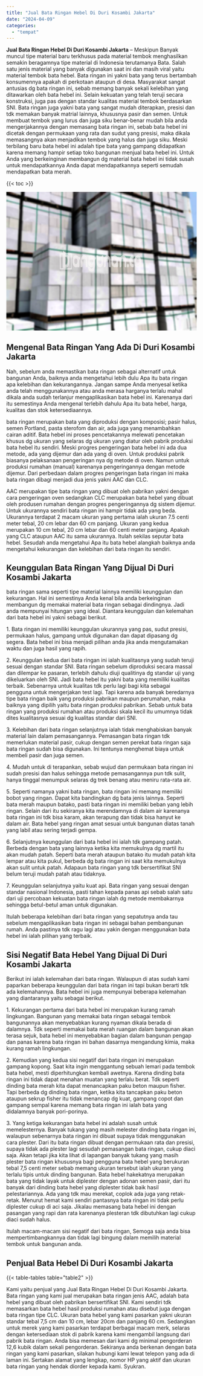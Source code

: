 ```yaml
---
title: "Jual Bata Ringan Hebel Di Duri Kosambi Jakarta"
date: "2024-04-09"
categories: 
  - "tempat"
---
```


**Jual Bata Ringan Hebel Di Duri Kosambi Jakarta** – Meskipun Banyak muncul tipe material baru terkhusus pada material tembok menghasilkan semakin beragamnya tipe material di Indonesia terutamanya Bata. Salah satu jenis material yang banyak digunakan saat ini dan masih viral yaitu material tembok bata hebel. Bata ringan ini yakni bata yang terus bertambah konsumennya apakah di perkotaan ataupun di desa. Masyarakat sangat antusias dg bata ringan ini, sebab memang banyak sekali kelebihan yang ditawarkan oleh bata hebel ini. Selain kekuatan yang telah teruji secara konstruksi, juga pas dengan standar kualitas material tembok berdasarkan SNI. Bata ringan juga yakni bata yang sangat mudah diterapkan, presisi dan tdk memakan banyak matrial lainnya, khususnya pasir dan semen. Untuk membuat tembok yang lurus dan juga siku benar-benar mudah bila anda mengerjakannya dengan memasang bata ringan ini, sebab bata hebel ini dicetak dengan permukaan yang rata dan sudut yang presisi, maka dikala memasangnya akan menjadikan tembok yang halus dan juga siku. Meski terbilang baru bata hebel ini adalah tipe bata yang gampang didapatkan karena memang hampir setiap toko bangunan menjual bata hebel ini. Untuk Anda yang berkeinginan membangun dg material bata hebel ini tidak susah untuk mendapatkannya Anda dapat mendapatkannya seperti semudah mendapatkan bata merah.

{{< toc >}}

![Jual Bata Ringan Hebel Di Duri Kosambi Jakarta](/images/jual-hebel-murah-31.png)

## Mengenal Bata Ringan Yang Ada Di Duri Kosambi Jakarta

Nah, sebelum anda memastikan bata ringan sebagai alternatif untuk bangunan Anda, baiknya anda mengetahui lebih dulu Apa itu bata ringan apa kelebihan dan kekurangannya. Jangan sampe Anda menyesal ketika anda telah menggunakannya atau anda merasa harganya terlalu mahal dikala anda sudah terlanjur mengaplikasikan bata hebel ini. Karenanya dari itu semestinya Anda mengenal terlebih dahulu Apa itu bata hebel, harga, kualitas dan stok ketersediaannya.

bata ringan merupakan bata yang diproduksi dengan komposisi; pasir halus, semen Portland, pasta sterofom dan air, ada juga yang menambahkan cairan aditif. Bata hebel ini proses pencetakannya melewati pencetakan khusus dg ukuran yang selaras dg ukuran yang diatur oleh pabrik produksi bata hebel itu sendiri. Meski progres pengeringan bata hebel ini ada dua metode, ada yang dijemur dan ada yang di oven. Untuk produksi pabrik biasanya pelaksanaan pengeringan nya dg metode di oven. Namun untuk produksi rumahan (manual) karenanya pengeringannya dengan metode dijemur. Dari perbedaan dalam progres pengeringan bata ringan ini maka bata ringan dibagi menjadi dua jenis yakni AAC dan CLC.

AAC merupakan tipe bata ringan yang dibuat oleh pabrikan yakni dengan cara pengeringan oven sedangkan CLC merupakan bata hebel yang dibuat oleh produsen rumahan dengan progres pengeringannya dg sistem dijemur. Untuk ukurannya sendiri bata ringan ini hampir tidak ada yang beda. Ukurannya terdapat 2 macam ukuran yang pertama ialah ukuran 7.5 centi meter tebal, 20 cm lebar dan 60 cm panjang. Ukuran yang kedua merupakan 10 cm tebal, 20 cm lebar dan 60 centi meter panjang. Apakah yang CLC ataupun AAC itu sama ukurannya. Itulah sekilas seputar bata hebel. Sesudah anda mengetahui Apa itu bata hebel alangkah baiknya anda mengetahui kekurangan dan kelebihan dari bata ringan itu sendiri.

## Keunggulan Bata Ringan Yang Dijual Di Duri Kosambi Jakarta

bata ringan sama seperti tipe material lainnya memiliki keunggulan dan kekurangan. Hal ini semestinya Anda kenal bila anda berkeinginan membangun dg memakai material bata ringan sebagai dindingnya. Jadi anda mempunyai hitungan yang ideal. Diantara keunggulan dan kelemahan dari bata hebel ini yakni sebagai berikut.

1\. Bata ringan ini memiliki keunggulan ukurannya yang pas, sudut presisi, permukaan halus, gampang untuk digunakan dan dapat dipasang dg segera. Bata hebel ini bisa menjadi pilihan anda jika anda mengutamakan waktu dan juga hasil yang rapih.

2\. Keunggulan kedua dari bata ringan ini ialah kualitasnya yang sudah teruji sesuai dengan standar SNI. Bata ringan sebelum diproduksi secara massal dan dilempar ke pasaran, terlebih dahulu diuji qualitinya dg standar uji yang dikeluarkan oleh SNI. Jadi bata hebel itu yakni bata yang memiliki kualitas terbaik. Sebenarnya untuk kualitas tdk perlu lagi bagi kita sebagai pengguna untuk mengerjakan test lagi. Tapi karena ada banyak beredarnya tipe bata ringan baik yang produksi pabrikan maupun perumahan, maka baiknya yang dipilih yaitu bata ringan produksi pabrikan. Sebab untuk bata ringan yang produksi rumahan atau produksi skala kecil itu umumnya tidak dites kualitasnya sesuai dg kualitas standar dari SNI.

3\. Kelebihan dari bata ringan selanjutnya ialah tidak menghabiskan banyak material lain dalam pemasangannya. Pemasangan bata ringan tdk memerlukan material pasir, cukup dengan semen perekat bata ringan saja bata ringan sudah bisa digunakan. Ini tentunya menghemat biaya untuk membeli pasir dan juga semen.

4\. Mudah untuk di terapankan, sebab wujud dan permukaan bata ringan ini sudah presisi dan halus sehingga metode pemasangannya pun tdk sulit, hanya tinggal menumpuk selaras dg trek benang atau meniru rata-rata air.

5\. Seperti namanya yakni bata ringan, bata ringan ini memang memiliki bobot yang ringan. Dapat kita bandingkan dg bata jenis lainnya. Seperti bata merah maupun batako, pasti bata ringan ini memiliki beban yang lebih ringan. Selain dari itu sekiranya kita merendamnya di dalam air karenanya bata ringan ini tdk bisa karam, akan terapung dan tidak bisa hanyut ke dalam air. Bata hebel yang ringan amat sesuai untuk bangunan diatas tanah yang labil atau sering terjadi gempa.

6\. Selanjutnya keunggulan dari bata hebel ini ialah tdk gampang patah. Berbeda dengan bata yang lainnya ketika kita memukulnya dg martil itu akan mudah patah. Seperti bata merah ataupun batako itu mudah patah kita lempar atau kita pukul, berbeda dg bata ringan ini saat kita memukulnya akan sulit untuk patah. Adapaun bata ringan yang tdk bersertifikat SNI belum teruji mudah patah atau tidaknya.

7\. Keunggulan selanjutnya yaitu kuat api. Bata ringan yang sesuai dengan standar nasional Indonesia, pasti tahan kepada panas api sebab salah satu dari uji percobaan kekuatan bata ringan ialah dg metode membakarnya sehingga betul-betul aman untuk digunakan.

Itulah beberapa kelebihan dari bata ringan yang sepatutnya anda tau sebelum mengaplikasikan bata ringan ini sebagai bahan pembangunan rumah. Anda pastinya tdk ragu lagi atau yakin dengan menggunakan bata hebel ini ialah pilihan yang terbaik.

## Sisi Negatif Bata Hebel Yang Dijual Di Duri Kosambi Jakarta

Berikut ini ialah kelemahan dari bata ringan. Walaupun di atas sudah kami paparkan beberapa keunggulan dari bata ringan ini tapi bukan berarti tdk ada kelemahannya. Bata hebel ini juga mempunyai beberapa kelemahan yang diantaranya yaitu sebagai berikut.

1\. Kekurangan pertama dari bata hebel ini merupakan kurang ramah lingkungan. Bangunan yang memakai bata ringan sebagai tembok bangunannya akan menyebabkan kurang nyaman dikala berada di dalamnya. Tdk seperti memakai bata merah ruangan dalam bangunan akan terasa sejuk, bata hebel ini menyebabkan bagian dalam bangunan pengap dan panas karena bata ringan ini bahan dasarnya mengandung kimia, maka kurang ramah lingkungan.

2\. Kemudian yang kedua sisi negatif dari bata ringan ini merupakan gampang kopong. Saat kita ingin menggantung sebuah lemari pada tembok bata hebel, mesti diperhitungkan kembali awetnya. Karena dinding bata ringan ini tidak dapat menahan muatan yang terlalu berat. Tdk seperti dinding bata merah kita dapat menancapkan paku beton maupun fisher. Tapi berbeda dg dinding bata ringan, ketika kita tancapkan paku beton ataupun sekrup fisher itu tidak menancap dg kuat, gampang copot dan gampang sempal karena memang bata ringan ini ialah bata yang didalamnya banyak pori-porinya.

3\. Yang ketiga kekurangan bata hebel ini adalah susah untuk memelesternya. Banyak tukang yang masih melester dinding bata ringan ini, walaupun sebenarnya bata ringan ini dibuat supaya tidak menggunakan cara plester. Dari itu bata ringan dibuat dengan permukaan rata dan presisi, supaya tidak ada plester lagi sesudah pemasangan bata ringan, cukup diaci saja. Akan tetapi jika kita lihat di lapangan banyak tukang yang masih plester bata ringan khususnya bagi pengguna bata hebel yang berukuran tebal 7,5 centi meter sebab memang ukuran tersebut ialah ukuran yang terlalu tipis untuk dinding bangunan. Bata hebel hakekatnya merupakan bata yang tidak layak untuk diplester dengan adonan semen pasir, dari itu banyak dari dinding bata hebel yang diplester tidak baik hasil pelestariannya. Ada yang tdk mau merekat, coplok ada juga yang retak-retak. Menurut hemat kami sendiri pantasnya bata ringan ini tidak perlu diplester cukup di aci saja. Jikalau memasang bata hebel ini dengan pasangan yang rapi dan rata karenanya plesteran tdk dibutuhkan lagi cukup diaci sudah halus.

Itulah macam-macam sisi negatif dari bata ringan, Semoga saja anda bisa mempertimbangkannya dan tidak lagi bingung dalam memilih material tembok untuk bangunan anda.

## Penjual Bata Hebel Di Duri Kosambi Jakarta

{{< table-tables table="table2" >}}

Kami yaitu penjual yang Jual Bata Ringan Hebel Di Duri Kosambi Jakarta. Bata ringan yang kami jual merupakan bata ringan jenis AAC, adalah bata hebel yang dibuat oleh pabrikan bersertifikat SNI. Kami sendiri tdk memasarkan bata hebel hasil produksi rumahan atau disebut juga dengan bata ringan tipe CLC. Ukuran bata hebel yang kami pasarkan yakni ukuran standar tebal 7,5 cm dan 10 cm, lebar 20cm dan panjang 60 cm. Sedangkan untuk merek yang kami pasarkan terdapat berbagai macam merk, selaras dengan ketersediaan stok di pabrik karena kami mengambil langsung dari pabrik bata ringan. Anda bisa memesan dari kami dg minimal pengorderan 12,6 kubik dalam sekali pengorderan. Sekiranya anda berkenan dengan bata ringan yang kami pasarkan, silakan hubungi kami lewat telepon yang ada di laman ini. Sertakan alamat yang lengkap, nomor HP yang aktif dan ukuran bata ringan yang hendak diorder kepada kami. Syukran.
